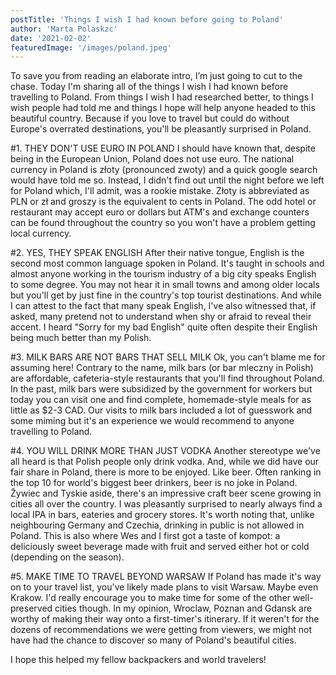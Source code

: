 ```yaml
---
postTitle: 'Things I wish I had known before going to Poland'
author: 'Marta Polaskzc'
date: '2021-02-02'
featuredImage: '/images/poland.jpeg'
---
```


To save you from reading an elaborate intro, I’m just going to cut to the chase. Today I'm sharing all of the things I wish I had known before travelling to Poland. From things I wish I had researched better, to things I wish people had told me and things I hope will help anyone headed to this beautiful country. Because if you love to travel but could do without Europe's overrated destinations, you'll be pleasantly surprised in Poland.

#1. THEY DON'T USE EURO IN POLAND
I should have known that, despite being in the European Union, Poland does not use euro. The national currency in Poland is złoty (pronounced zwoty) and a quick google search would have told me so. Instead, I didn't find out until the night before we left for Poland which, I'll admit, was a rookie mistake. Złoty is abbreviated as PLN or zł and groszy is the equivalent to cents in Poland. The odd hotel or restaurant may accept euro or dollars but ATM's and exchange counters can be found throughout the country so you won't have a problem getting local currency.

#2. YES, THEY SPEAK ENGLISH
After their native tongue, English is the second most common language spoken in Poland. It's taught in schools and almost anyone working in the tourism industry of a big city speaks English to some degree. You may not hear it in small towns and among older locals but you'll get by just fine in the country's top tourist destinations. And while I can attest to the fact that many speak English, I've also witnessed that, if asked, many pretend not to understand when shy or afraid to reveal their accent. I heard "Sorry for my bad English" quite often despite their English being much better than my Polish.

#3. MILK BARS ARE NOT BARS THAT SELL MILK
Ok, you can't blame me for assuming here! Contrary to the name, milk bars (or bar mleczny in Polish) are affordable, cafeteria-style restaurants that you'll find throughout Poland. In the past, milk bars were subsidized by the government for workers but today you can visit one and find complete, homemade-style meals for as little as $2-3 CAD. Our visits to milk bars included a lot of guesswork and some miming but it's an experience we would recommend to anyone travelling to Poland.

#4. YOU WILL DRINK MORE THAN JUST VODKA
Another stereotype we've all heard is that Polish people only drink vodka. And, while we did have our fair share in Poland, there is more to be enjoyed. Like beer. Often ranking in the top 10 for world's biggest beer drinkers, beer is no joke in Poland. Žywiec and Tyskie aside, there's an impressive craft beer scene growing in cities all over the country. I was pleasantly surprised to nearly always find a local IPA in bars, eateries and grocery stores. It's worth noting that, unlike neighbouring Germany and Czechia, drinking in public is not allowed in Poland. This is also where Wes and I first got a taste of kompot: a deliciously sweet beverage made with fruit and served either hot or cold (depending on the season).

#5. MAKE TIME TO TRAVEL BEYOND WARSAW
If Poland has made it's way on to your travel list, you've likely made plans to visit Warsaw. Maybe even Krakow. I'd really encourage you to make time for some of the other well-preserved cities though. In my opinion, Wroclaw, Poznan and Gdansk are worthy of making their way onto a first-timer's itinerary. If it weren't for the dozens of recommendations we were getting from viewers, we might not have had the chance to discover so many of Poland's beautiful cities.

I hope this helped my fellow backpackers and world travelers!
